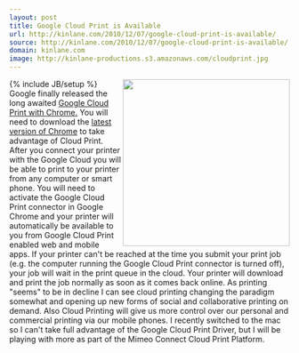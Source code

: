 ```yaml
---
layout: post
title: Google Cloud Print is Available
url: http://kinlane.com/2010/12/07/google-cloud-print-is-available/
source: http://kinlane.com/2010/12/07/google-cloud-print-is-available/
domain: kinlane.com
image: http://kinlane-productions.s3.amazonaws.com/cloudprint.jpg
---
```

{% include JB/setup %}<img src="http://kinlane-productions.s3.amazonaws.com/cloudprint.jpg" alt="" width="300" align="right" />Google finally released the long awaited <a href="http://www.google.com/chrome/intl/en/p/cloudprint.html" target="_blank">Google Cloud Print with Chrome.</a> You will need to download the <a href="http://www.google.com/chrome" target="_blank">latest version of Chrome</a> to take advantage of Cloud Print. After you connect your printer with the Google Cloud you will be able to print to your printer from any computer or smart phone. You will need to activate the Google Cloud Print connector in Google Chrome and your printer will automatically be available to you from Google Cloud Print enabled web and mobile apps. If your printer can't be reached at the time you submit your print job (e.g. the computer running the Google Cloud Print connector is turned off), your job will wait in the print queue in the cloud. Your printer will download and print the job normally as soon as it comes back online. As printing "seems" to be in decline I can see cloud printing changing the paradigm somewhat and opening up new forms of social and collaborative printing on demand. Also Cloud Printing will give us more control over our personal and commercial printing via our mobile phones. I recently switched to the mac so I can't take full advantage of the Google Cloud Print Driver, but I will be playing with more as part of the Mimeo Connect Cloud Print Platform.